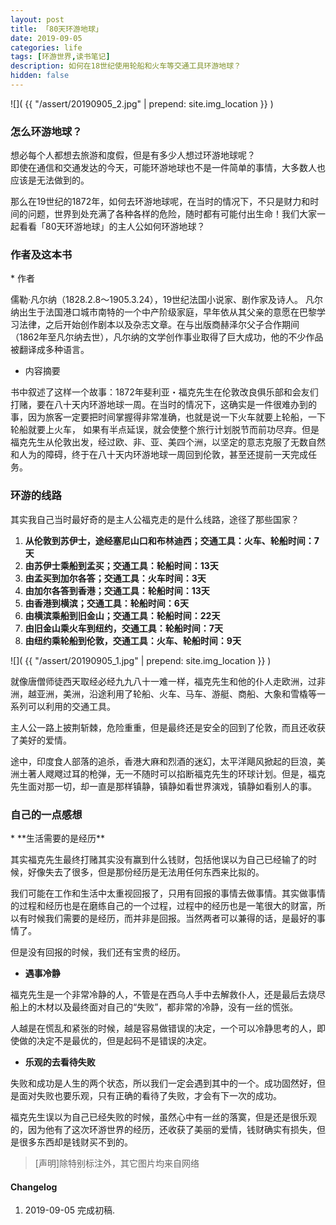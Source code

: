 ```yaml
---
layout: post
title: 「80天环游地球」
date: 2019-09-05
categories: life
tags: [环游世界,读书笔记]
description: 如何在18世纪使用轮船和火车等交通工具环游地球？
hidden: false
---
```


![]( {{ "/assert/20190905_2.jpg" | prepend: site.img_location }} )

### 怎么环游地球？

想必每个人都想去旅游和度假，但是有多少人想过环游地球呢？    
即使在通信和交通发达的今天，可能环游地球也不是一件简单的事情，大多数人也应该是无法做到的。

那么在19世纪的1872年，如何去环游地球呢，在当时的情况下，不只是财力和时间的问题，世界到处充满了各种各样的危险，随时都有可能付出生命！我们大家一起看看「80天环游地球」的主人公如何环游地球？

### 作者及这本书
<p/>
*  作者

儒勒·凡尔纳（1828.2.8～1905.3.24），19世纪法国小说家、剧作家及诗人。 凡尔纳出生于法国港口城市南特的一个中产阶级家庭，早年依从其父亲的意愿在巴黎学习法律，之后开始创作剧本以及杂志文章。在与出版商赫泽尔父子合作期间（1862年至凡尔纳去世），凡尔纳的文学创作事业取得了巨大成功，他的不少作品被翻译成多种语言。

* 内容摘要

书中叙述了这样一个故事：1872年斐利亚・福克先生在伦敦改良俱乐部和会友们打赌，要在八十天内环游地球一周。在当时的情况下，这确实是一件很难办到的事，因为旅客一定要把时间掌握得非常准确，也就是说一下火车就要上轮船，一下轮船就要上火车， 如果有半点延误，就会使整个旅行计划脱节而前功尽弃。但是福克先生从伦敦出发，经过欧、非、亚、美四个洲，以坚定的意志克服了无数自然和人为的障碍，终于在八十天内环游地球一周回到伦敦，甚至还提前一天完成任务。

### 环游的线路

其实我自己当时最好奇的是主人公福克走的是什么线路，途径了那些国家？

1. **从伦敦到苏伊士，途经塞尼山口和布林迪西；交通工具：火车、轮船时间：7天**
2. **由苏伊士乘船到孟买；交通工具：轮船时间：13天**
3. **由孟买到加尔各答；交通工具：火车时间：3天**
4. **由加尔各答到香港；交通工具：轮船时间：13天**
5. **由香港到横滨；交通工具：轮船时间：6天**
6. **由横滨乘船到旧金山；交通工具：轮船时间：22天**
7. **由旧金山乘火车到纽约，交通工具：轮船时间：7天**
8. **由纽约乘轮船到伦敦，交通工具：火车、轮船时间：9天**

![]( {{ "/assert/20190905_1.jpg" | prepend: site.img_location }} )

就像唐僧师徒西天取经必经九九八十一难一样，福克先生和他的仆人走欧洲，过非洲，越亚洲，美洲，沿途利用了轮船、火车、马车、游艇、商船、大象和雪橇等一系列可以利用的交通工具。

主人公一路上披荆斩棘，危险重重，但是最终还是安全的回到了伦敦，而且还收获了美好的爱情。

途中，印度食人部落的追杀，香港大麻和烈酒的迷幻，太平洋飓风掀起的巨浪，美洲土著人飕飕过耳的枪弹，无一不随时可以掐断福克先生的环球计划。但是，福克先生面对那一切，却一直是那样镇静，镇静如看世界演戏，镇静如看别人的事。

### 自己的一点感想      
<p/>
* **生活需要的是经历**    

其实福克先生最终打赌其实没有赢到什么钱财，包括他误以为自己已经输了的时候，好像失去了很多，但是那份经历是无法用任何东西来比拟的。

我们可能在工作和生活中太重视回报了，只用有回报的事情去做事情。其实做事情的过程和经历也是在磨练自己的一个过程，过程中的经历也是一笔很大的财富，所以有时候我们需要的是经历，而并非是回报。当然两者可以兼得的话，是最好的事情了。

但是没有回报的时候，我们还有宝贵的经历。

* **遇事冷静**

福克先生是一个非常冷静的人，不管是在西乌人手中去解救仆人，还是最后去烧尽船上的木材以及最终面对自己的“失败”，都非常的冷静，没有一丝的慌张。

人越是在慌乱和紧张的时候，越是容易做错误的决定，一个可以冷静思考的人，即使做的决定不是最优的，但是起码不是错误的决定。

* **乐观的去看待失败**

失败和成功是人生的两个状态，所以我们一定会遇到其中的一个。成功固然好，但是面对失败也要乐观，只有正确的看待了失败，才会有下一次的成功。

福克先生误以为自己已经失败的时候，虽然心中有一丝的落寞，但是还是很乐观的，因为他有了这次环游世界的经历，还收获了美丽的爱情，钱财确实有损失，但是很多东西却是钱财买不到的。


> [声明]除特别标注外，其它图片均来自网络

#### Changelog
1. 2019-09-05  完成初稿.
